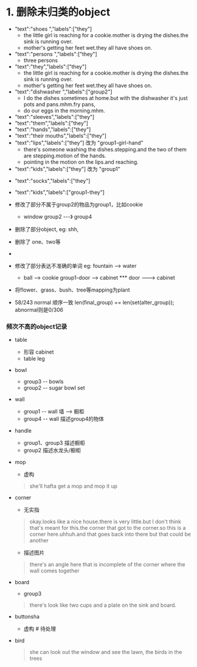 # 1. 删除未归类的object
- "text":"shoes ","labels":["they"]
  - the little girl is reaching for a cookie.mother is drying the dishes.the sink is running over.
  - mother's getting her feet wet.they all have shoes on.
- "text":"persons ","labels":["they"]
  - three persons
- "text":"they","labels":["they"]
  - the little girl is reaching for a cookie.mother is drying the dishes.the sink is running over.
  - mother's getting her feet wet.they all have shoes on.
- "text":"dishwasher ","labels":["group2"]
  - I do the dishes sometimes at home.but with the dishwasher it's just pots and pans.mhm.fry pans,
  - do our eggs in the morning.mhm.
- "text":"sleeves","labels":["they"]
- "text":"them","labels":["they"]
- "text":"hands","labels":["they"]
- "text":"their mouths","labels":["they"]
- "text":"lips","labels":["they"] 改为 "group1-girl-hand"
  - there's someone washing the dishes.stepping.and the two of them are stepping.motion of the hands.
  - pointing in the motion on the lips.and reaching.
- "text":"kids","labels":["they"] 改为 "group1"

[//]: # (- "text":"kids","labels":["group1-they"] 改为 "text":"kids","labels":["group1"])
[//]: # (- "text":"children","labels":["group1-they"] 改为 "text":"children","labels":["group1"])
- "text":"socks","labels":["they"]
- "text":"kids","labels":["group1-they"]
- 修改了部分不属于group2的物品为group1，比如cookie
  - window  group2 ---》 group4
- 删除了部分object, eg: shh, 
- 删除了 one、two等
- 
- 修改了部分表达不准确的单词 eg: fountain --> water  
  - ball --> cookie  group1-door --> cabinet  *** door ---> cabinet
- 将flower、grass、bush、tree等mapping为plant


- 58/243 normal 顺序一致 len(final_group) == len(set(alter_group)); abnormal则是0/306

### 频次不高的object记录
- table
  - 形容 cabinet
  - table leg
- bowl
  - group3 -- bowls 
  - group2 -- sugar bowl set

- wall
  - group1 -- wall 墙 --> 橱柜
  - group4 -- wall 描述group4的物体
- handle
  - group1、group3 描述橱柜
  - group2 描述水龙头/橱柜
- mop 
  - 虚构 
  > she'll hafta get a mop and mop it up
- corner
  - 无实指 
  > okay.looks like a nice house.there is very little.but I don't think that's meant for this.the corner 
  > that got to the corner.so this is a corner here.uhhuh.and that goes back into there but that could be another
  - 描述图片 
  > there's an angle here that is incomplete of the corner where the wall comes together
- board
  - group3 
  > there's look like two cups and a plate on the sink and board.
- buttonsha
  - 虚构  # 待处理
- bird
  > she can look out the window and see the lawn, the birds in the trees


